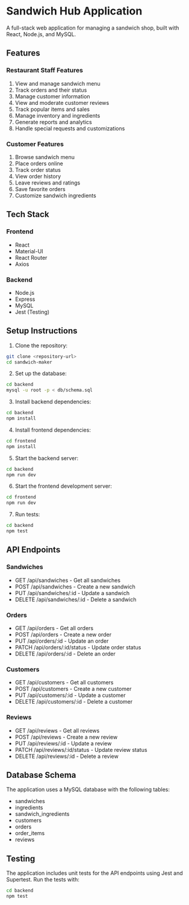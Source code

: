 # Sandwich Hub Application

A full-stack web application for managing a sandwich shop, built with React, Node.js, and MySQL.

## Features

### Restaurant Staff Features
1. View and manage sandwich menu
2. Track orders and their status
3. Manage customer information
4. View and moderate customer reviews
5. Track popular items and sales
6. Manage inventory and ingredients
7. Generate reports and analytics
8. Handle special requests and customizations

### Customer Features
1. Browse sandwich menu
2. Place orders online
3. Track order status
4. View order history
5. Leave reviews and ratings
6. Save favorite orders
7. Customize sandwich ingredients

## Tech Stack

### Frontend
- React
- Material-UI
- React Router
- Axios

### Backend
- Node.js
- Express
- MySQL
- Jest (Testing)

## Setup Instructions

1. Clone the repository:
```bash
git clone <repository-url>
cd sandwich-maker
```

2. Set up the database:
```bash
cd backend
mysql -u root -p < db/schema.sql
```

3. Install backend dependencies:
```bash
cd backend
npm install
```

4. Install frontend dependencies:
```bash
cd frontend
npm install
```

5. Start the backend server:
```bash
cd backend
npm run dev
```

6. Start the frontend development server:
```bash
cd frontend
npm run dev
```

7. Run tests:
```bash
cd backend
npm test
```

## API Endpoints

### Sandwiches
- GET /api/sandwiches - Get all sandwiches
- POST /api/sandwiches - Create a new sandwich
- PUT /api/sandwiches/:id - Update a sandwich
- DELETE /api/sandwiches/:id - Delete a sandwich

### Orders
- GET /api/orders - Get all orders
- POST /api/orders - Create a new order
- PUT /api/orders/:id - Update an order
- PATCH /api/orders/:id/status - Update order status
- DELETE /api/orders/:id - Delete an order

### Customers
- GET /api/customers - Get all customers
- POST /api/customers - Create a new customer
- PUT /api/customers/:id - Update a customer
- DELETE /api/customers/:id - Delete a customer

### Reviews
- GET /api/reviews - Get all reviews
- POST /api/reviews - Create a new review
- PUT /api/reviews/:id - Update a review
- PATCH /api/reviews/:id/status - Update review status
- DELETE /api/reviews/:id - Delete a review

## Database Schema

The application uses a MySQL database with the following tables:
- sandwiches
- ingredients
- sandwich_ingredients
- customers
- orders
- order_items
- reviews

## Testing

The application includes unit tests for the API endpoints using Jest and Supertest. Run the tests with:
```bash
cd backend
npm test
```

